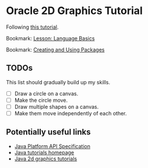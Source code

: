 # Oracle 2D Graphics Tutorial

Following [this tutorial](https://docs.oracle.com/javase/tutorial/2d/).

Bookmark: [Lesson: Language Basics](https://docs.oracle.com/javase/tutorial/java/nutsandbolts/index.html)

Bookmark: [Creating and Using Packages](https://docs.oracle.com/javase/tutorial/java/package/packages.html)


## TODOs

This list should gradually build up my skills.

- [ ] Draw a circle on a canvas.
- [ ] Make the circle move.
- [ ] Draw multiple shapes on a canvas.
- [ ] Make them move independently of each other.

## Potentially useful links

- [Java Platform API Specification](https://docs.oracle.com/javase/8/docs/api/index.html)
- [Java tutorials homepage](https://docs.oracle.com/javase/tutorial/index.html)
- [Java 2d graphics tutorials](https://docs.oracle.com/javase/tutorial/2d/basic2d/index.html)
